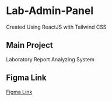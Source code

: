 
# Lab-Admin-Panel

Created Using ReactJS with Tailwind CSS


## Main Project

Laboratory Report Analyzing System


## Figma Link
[Figma Link](https://www.figma.com/file/japBwlqRJzUXl6XM3lQJap/Laboratory-Dashboard?type=design&node-id=0%3A1&mode=design&t=wkyTHeFT9MO7oV3u-1)
